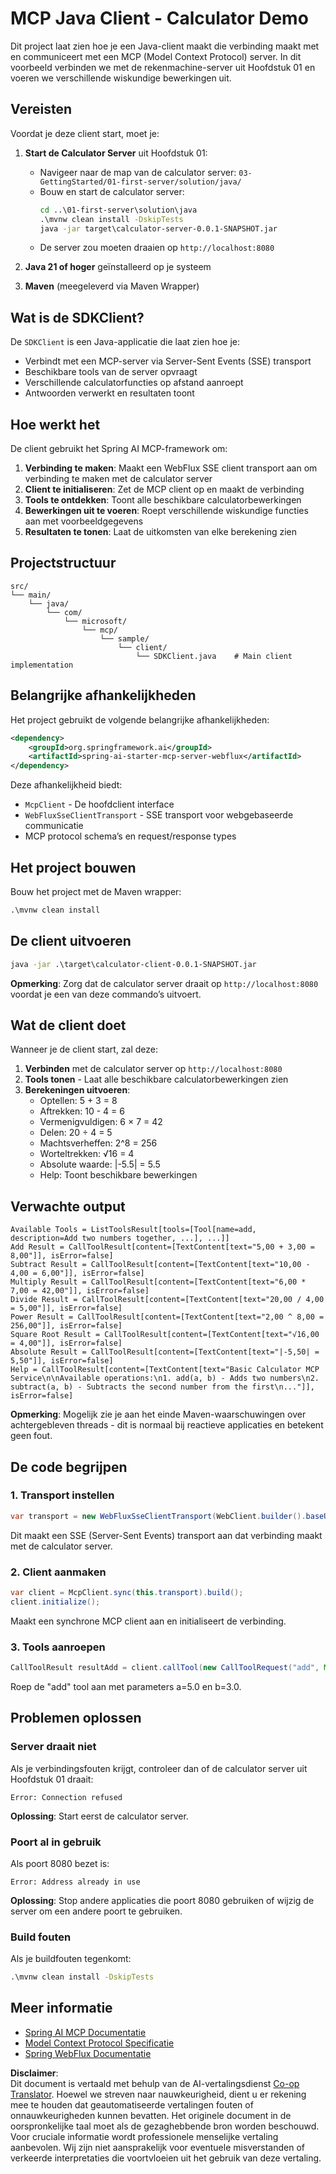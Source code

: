 <!--
CO_OP_TRANSLATOR_METADATA:
{
  "original_hash": "7074b9f4c8cd147c1c10f569d8508c82",
  "translation_date": "2025-07-13T18:35:39+00:00",
  "source_file": "03-GettingStarted/02-client/solution/java/README.md",
  "language_code": "nl"
}
-->
# MCP Java Client - Calculator Demo

Dit project laat zien hoe je een Java-client maakt die verbinding maakt met en communiceert met een MCP (Model Context Protocol) server. In dit voorbeeld verbinden we met de rekenmachine-server uit Hoofdstuk 01 en voeren we verschillende wiskundige bewerkingen uit.

## Vereisten

Voordat je deze client start, moet je:

1. **Start de Calculator Server** uit Hoofdstuk 01:
   - Navigeer naar de map van de calculator server: `03-GettingStarted/01-first-server/solution/java/`
   - Bouw en start de calculator server:
     ```cmd
     cd ..\01-first-server\solution\java
     .\mvnw clean install -DskipTests
     java -jar target\calculator-server-0.0.1-SNAPSHOT.jar
     ```
   - De server zou moeten draaien op `http://localhost:8080`

2. **Java 21 of hoger** geïnstalleerd op je systeem
3. **Maven** (meegeleverd via Maven Wrapper)

## Wat is de SDKClient?

De `SDKClient` is een Java-applicatie die laat zien hoe je:
- Verbindt met een MCP-server via Server-Sent Events (SSE) transport
- Beschikbare tools van de server opvraagt
- Verschillende calculatorfuncties op afstand aanroept
- Antwoorden verwerkt en resultaten toont

## Hoe werkt het

De client gebruikt het Spring AI MCP-framework om:

1. **Verbinding te maken**: Maakt een WebFlux SSE client transport aan om verbinding te maken met de calculator server
2. **Client te initialiseren**: Zet de MCP client op en maakt de verbinding
3. **Tools te ontdekken**: Toont alle beschikbare calculatorbewerkingen
4. **Bewerkingen uit te voeren**: Roept verschillende wiskundige functies aan met voorbeeldgegevens
5. **Resultaten te tonen**: Laat de uitkomsten van elke berekening zien

## Projectstructuur

```
src/
└── main/
    └── java/
        └── com/
            └── microsoft/
                └── mcp/
                    └── sample/
                        └── client/
                            └── SDKClient.java    # Main client implementation
```

## Belangrijke afhankelijkheden

Het project gebruikt de volgende belangrijke afhankelijkheden:

```xml
<dependency>
    <groupId>org.springframework.ai</groupId>
    <artifactId>spring-ai-starter-mcp-server-webflux</artifactId>
</dependency>
```

Deze afhankelijkheid biedt:
- `McpClient` - De hoofdclient interface
- `WebFluxSseClientTransport` - SSE transport voor webgebaseerde communicatie
- MCP protocol schema’s en request/response types

## Het project bouwen

Bouw het project met de Maven wrapper:

```cmd
.\mvnw clean install
```

## De client uitvoeren

```cmd
java -jar .\target\calculator-client-0.0.1-SNAPSHOT.jar
```

**Opmerking**: Zorg dat de calculator server draait op `http://localhost:8080` voordat je een van deze commando’s uitvoert.

## Wat de client doet

Wanneer je de client start, zal deze:

1. **Verbinden** met de calculator server op `http://localhost:8080`
2. **Tools tonen** - Laat alle beschikbare calculatorbewerkingen zien
3. **Berekeningen uitvoeren**:
   - Optellen: 5 + 3 = 8
   - Aftrekken: 10 - 4 = 6
   - Vermenigvuldigen: 6 × 7 = 42
   - Delen: 20 ÷ 4 = 5
   - Machtsverheffen: 2^8 = 256
   - Worteltrekken: √16 = 4
   - Absolute waarde: |-5.5| = 5.5
   - Help: Toont beschikbare bewerkingen

## Verwachte output

```
Available Tools = ListToolsResult[tools=[Tool[name=add, description=Add two numbers together, ...], ...]]
Add Result = CallToolResult[content=[TextContent[text="5,00 + 3,00 = 8,00"]], isError=false]
Subtract Result = CallToolResult[content=[TextContent[text="10,00 - 4,00 = 6,00"]], isError=false]
Multiply Result = CallToolResult[content=[TextContent[text="6,00 * 7,00 = 42,00"]], isError=false]
Divide Result = CallToolResult[content=[TextContent[text="20,00 / 4,00 = 5,00"]], isError=false]
Power Result = CallToolResult[content=[TextContent[text="2,00 ^ 8,00 = 256,00"]], isError=false]
Square Root Result = CallToolResult[content=[TextContent[text="√16,00 = 4,00"]], isError=false]
Absolute Result = CallToolResult[content=[TextContent[text="|-5,50| = 5,50"]], isError=false]
Help = CallToolResult[content=[TextContent[text="Basic Calculator MCP Service\n\nAvailable operations:\n1. add(a, b) - Adds two numbers\n2. subtract(a, b) - Subtracts the second number from the first\n..."]], isError=false]
```

**Opmerking**: Mogelijk zie je aan het einde Maven-waarschuwingen over achtergebleven threads - dit is normaal bij reactieve applicaties en betekent geen fout.

## De code begrijpen

### 1. Transport instellen
```java
var transport = new WebFluxSseClientTransport(WebClient.builder().baseUrl("http://localhost:8080"));
```
Dit maakt een SSE (Server-Sent Events) transport aan dat verbinding maakt met de calculator server.

### 2. Client aanmaken
```java
var client = McpClient.sync(this.transport).build();
client.initialize();
```
Maakt een synchrone MCP client aan en initialiseert de verbinding.

### 3. Tools aanroepen
```java
CallToolResult resultAdd = client.callTool(new CallToolRequest("add", Map.of("a", 5.0, "b", 3.0)));
```
Roep de "add" tool aan met parameters a=5.0 en b=3.0.

## Problemen oplossen

### Server draait niet
Als je verbindingsfouten krijgt, controleer dan of de calculator server uit Hoofdstuk 01 draait:
```
Error: Connection refused
```
**Oplossing**: Start eerst de calculator server.

### Poort al in gebruik
Als poort 8080 bezet is:
```
Error: Address already in use
```
**Oplossing**: Stop andere applicaties die poort 8080 gebruiken of wijzig de server om een andere poort te gebruiken.

### Build fouten
Als je buildfouten tegenkomt:
```cmd
.\mvnw clean install -DskipTests
```

## Meer informatie

- [Spring AI MCP Documentatie](https://docs.spring.io/spring-ai/reference/api/mcp/)
- [Model Context Protocol Specificatie](https://modelcontextprotocol.io/)
- [Spring WebFlux Documentatie](https://docs.spring.io/spring-framework/docs/current/reference/html/web-reactive.html)

**Disclaimer**:  
Dit document is vertaald met behulp van de AI-vertalingsdienst [Co-op Translator](https://github.com/Azure/co-op-translator). Hoewel we streven naar nauwkeurigheid, dient u er rekening mee te houden dat geautomatiseerde vertalingen fouten of onnauwkeurigheden kunnen bevatten. Het originele document in de oorspronkelijke taal moet als de gezaghebbende bron worden beschouwd. Voor cruciale informatie wordt professionele menselijke vertaling aanbevolen. Wij zijn niet aansprakelijk voor eventuele misverstanden of verkeerde interpretaties die voortvloeien uit het gebruik van deze vertaling.